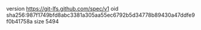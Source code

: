 version https://git-lfs.github.com/spec/v1
oid sha256:987f1749bfd8abc3381a305aa55ec6792b5d34778b89430a47ddfe9f0b41758a
size 5494
